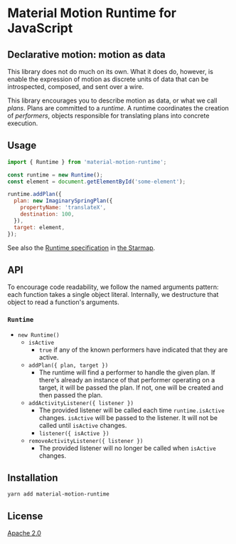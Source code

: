 # Material Motion Runtime for JavaScript #

## Declarative motion: motion as data

This library does not do much on its own.  What it does do, however, is enable the expression of motion as discrete units of data that can be introspected, composed, and sent over a wire.

This library encourages you to describe motion as data, or what we call _plans_.  Plans are committed to a _runtime_.  A runtime coordinates the creation of _performers_, objects responsible for translating plans into concrete execution.

## Usage ##

```javascript
import { Runtime } from 'material-motion-runtime';

const runtime = new Runtime();
const element = document.getElementById('some-element');

runtime.addPlan({
  plan: new ImaginarySpringPlan({
    propertyName: 'translateX',
    destination: 100,
  }),
  target: element,
});
```

See also the [Runtime specification]([Runtime](https://material-motion.github.io/material-motion/starmap/specifications/runtime/Runtime/)) in [the Starmap](https://material-motion.github.io/material-motion/starmap/).

## API ##

To encourage code readability, we follow the named arguments pattern: each function takes a single object literal.  Internally, we destructure that object to read a function's arguments.

### `Runtime` ###

- `new Runtime()`
  - `isActive`
    - `true` if any of the known performers have indicated that they are active.
  - `addPlan({ plan, target })`
    - The runtime will find a performer to handle the given plan.  If there's already an instance of that performer operating on a target, it will be passed the plan.  If not, one will be created and then passed the plan.
  - `addActivityListener({ listener })`
    - The provided listener will be called each time `runtime.isActive` changes.  `isActive` will be passed to the listener.  It will not be called until `isActive` changes.
    - `listener({ isActive })`
  - `removeActivityListener({ listener })`
    - The provided listener will no longer be called when `isActive` changes.

## Installation ##

```
yarn add material-motion-runtime
```

## License ##

[Apache 2.0](http://www.apache.org/licenses/LICENSE-2.0)
